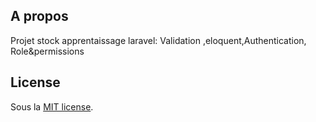 ## A propos

Projet stock apprentaissage laravel: Validation ,eloquent,Authentication, Role&permissions

## License

Sous la [MIT license](https://opensource.org/licenses/MIT).

